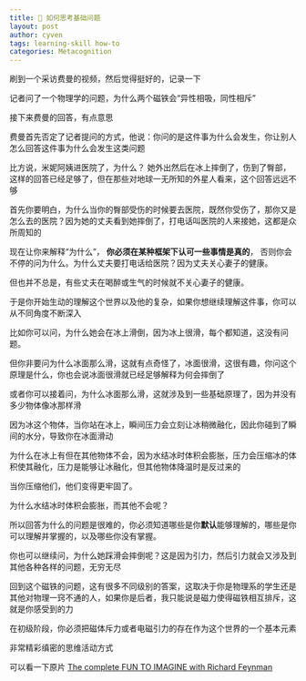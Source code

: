 ```yaml
---
title: 🤔 如何思考基础问题
layout: post
author: cyven
tags: learning-skill how-to
categories: Metacognition
---
```




刷到一个采访费曼的视频，然后觉得挺好的，记录一下

记者问了一个物理学的问题，为什么两个磁铁会“异性相吸，同性相斥”

接下来费曼的回答，有点意思

费曼首先否定了记者提问的方式，他说：你问的是这件事为什么会发生，你让别人怎么回答这件事为什么会发生这类问题

比方说，米妮阿姨进医院了，为什么？ 她外出然后在冰上摔倒了，伤到了臀部，这样的回答已经足够了，但在那些对地球一无所知的外星人看来，这个回答远远不够

首先你要明白，为什么当你的臀部受伤的时候要去医院，既然你受伤了，那你又是怎么去的医院？因为她的丈夫看到她摔倒了，打电话叫医院的人来接她，这都是众所周知的

现在让你来解释“为什么”， **你必须在某种框架下认可一些事情是真的**， 否则你会不停的问为什么。为什么丈夫要打电话给医院？因为丈夫关心妻子的健康。

但也并不总是，有些丈夫在喝醉或生气的时候就不关心妻子的健康。

于是你开始生动的理解这个世界以及他的复杂，如果你想继续理解这件事，你可以从不同角度不断深入

比如你可以问，为什么她会在冰上滑倒，因为冰上很滑，每个都知道，这没有问题。

但你非要问为什么冰面那么滑，这就有点奇怪了，冰面很滑，这很有趣，你问这个原理是什么，你也会说冰面很滑就已经足够解释为何会摔倒了

或者你可以接着问，为什么冰面那么滑，这就涉及到一些基础原理了，因为并没有多少物体像冰那样滑

因为冰这个物体，当你站在冰上，瞬间压力会立刻让冰稍微融化，因此你碰到了瞬间的水分，导致你在冰面滑动

为什么在冰上有但在其他物体不会，因为水结冰时体积会膨胀，压力会压缩冰的体积使其融化，压力是能够让冰融化，但其他物体降温时是反过来的

当你压缩他们，他们变得更牢固了。

为什么水结冰时体积会膨胀，而其他不会呢？

所以回答为什么的问题是很难的，你必须知道哪些是你**默认**能够理解的，哪些是你可以理解并掌握的，以及哪些你没有掌握。

你也可以继续问，为什么她踩滑会摔倒呢？这是因为引力，然后引力就会又涉及到其他各种各样的问题，无穷无尽

回到这个磁铁的问题，这有很多不同级别的答案，这取决于你是物理系的学生还是其他对物理一窍不通的人，如果你是后者，我只能说是磁力使得磁铁相互排斥，这就是你感受到的力

在初级阶段，你必须把磁体斥力或者电磁引力的存在作为这个世界的一个基本元素


非常精彩缜密的思维活动方式

可以看一下原片 [The complete FUN TO IMAGINE with Richard Feynman](https://www.youtube.com/watch?v=P1ww1IXRfTA&ab_channel=ChristopherSykes)
